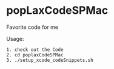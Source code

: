 popLaxCodeSPMac
===========

Favorite code for me

Usage:

	1. check out the Code
	2. cd poplaxCodeSPMac
	3. ./setup_xcode_codeSnippets.sh



